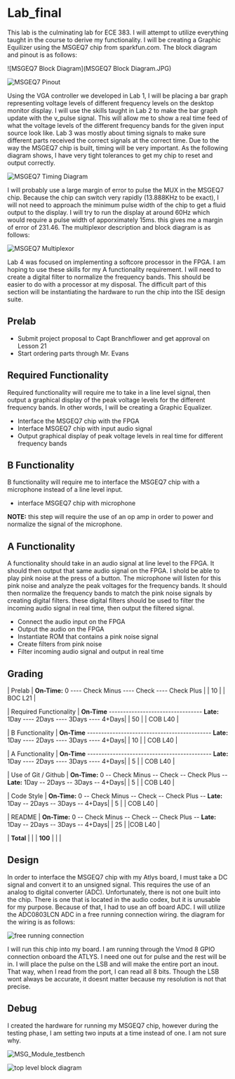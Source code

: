 Lab_final
=========

This lab is the culminating lab for ECE 383. I will attempt to utilize everything taught in the course to derive my functionality. I will be creating a Graphic Equilizer using the MSGEQ7 chip from sparkfun.com. The block diagram and pinout is as follows:

![MSGEQ7 Block Diagram](MSGEQ7 Block Diagram.JPG)

![MSGEQ7 Pinout](MSGEQ7_pinout.JPG)

Using the VGA controller we developed in Lab 1, I will be placing a bar graph representing voltage levels of different frequency levels on the desktop monitor display. I will use the skills taught in Lab 2 to make the bar graph update with the v_pulse signal. This will allow me to show a real time feed of what the voltage levels of the different frequency bands for the given input source look like. Lab 3 was mostly about timing signals to make sure different parts received the correct signals at the correct time. Due to the way the MSGEQ7 chip is built, timing will be very important. As the following diagram shows, I have very tight tolerances to get my chip to reset and output correctly.

![MSGEQ7 Timing Diagram](MSGEQ7_timing_diagram.JPG)

I will probably use a large margin of error to pulse the MUX in the MSGEQ7 chip. Because the chip can switch very rapidly (13.888KHz to be exact), I will not need to approach the minimum pulse width of the chip to get a fluid output to the display. I will try to run the display at around 60Hz which would require a pulse width of apporximately 15ms. this gives me a margin of error of 231.46. The multiplexor description and block diagram is as follows:

![MSGEQ7 Multiplexor](MSGEQ7_Multiplexor.JPG)

Lab 4 was focused on implementing a softcore processor in the FPGA. I am hoping to use these skills for my A functionality requirement. I will need to create a digital filter to normalize the frequency bands. This should be easier to do with a processor at my disposal. The difficult part of this section will be instantiating the hardware to run the chip into the ISE design suite. 

## Prelab

- Submit project proposal to Capt Branchflower and get approval on Lesson 21
- Start ordering parts through Mr. Evans

## Required Functionality

Required functionality will require me to take in a line level signal, then output a graphical display of the peak voltage levels for the different frequency bands. In other words, I will be creating a Graphic Equalizer.

- Interface the MSGEQ7 chip with the FPGA
- Interface MSGEQ7 chip with input audio signal
- Output graphical display of peak voltage levels in real time for different frequency bands


## B Functionality

B functionality will require me to interface the MSGEQ7 chip with a microphone instead of a line level input.

- interface MSGEQ7 chip with microphone

**NOTE:** this step will require the use of an op amp in order to power and normalize the signal of the microphone.

## A Functionality

A functionality should take in an audio signal at line level to the FPGA. It should then output that same audio signal on the FPGA. I shold be able to play pink noise at the press of a button. The microphone will listen for this pink noise and analyze the peak voltages for the frequency bands. It should then normalize the frequency bands to match the pink noise signals by creating digital filters. these digital filters should be used to filter the incoming audio signal in real time, then output the filtered signal. 

- Connect the audio input on the FPGA 
- Output the audio on the FPGA
- Instantiate ROM that contains a pink noise signal
- Create filters from pink noise
- Filter incoming audio signal and output in real time

## Grading


| Prelab | **On-Time:** 0 ---- Check Minus ---- Check ---- Check Plus | | 10 | | BOC L21 |


| Required Functionality | **On-Time** --------------------------------- **Late:** 1Day ---- 2Days ---- 3Days ---- 4+Days| | 50 | | COB L40 |


| B Functionality | **On-Time** -------------------------------------------- **Late:** 1Day ---- 2Days ---- 3Days ---- 4+Days| | 10 | | COB L40 |


| A Functionality | **On-Time** -------------------------------------------- **Late:** 1Day ---- 2Days ---- 3Days ---- 4+Days| | 5 | | COB L40 |


| Use of Git / Github | **On-Time:** 0 -- Check Minus -- Check -- Check Plus -- **Late:** 1Day -- 2Days -- 3Days -- 4+Days| | 5 | | COB L40 |


| Code Style | **On-Time:** 0 -- Check Minus -- Check -- Check Plus -- **Late:** 1Day -- 2Days -- 3Days -- 4+Days| | 5 | | COB L40 |


| README | **On-Time:** 0 -- Check Minus -- Check -- Check Plus -- **Late:** 1Day -- 2Days -- 3Days -- 4+Days| | 25 | |COB L40 |


| **Total** | | | **100** | | |



## Design

In order to interface the MSGEQ7 chip with my Atlys board, I must take a DC signal and convert it to an unsigned signal. This requires the use of an analog to digital converter (ADC). Unfortunately, there is not one built into the chip. There is one that is located in the audio codex, but it is unusable for my purpose. Because of that, I had to use an off board ADC. I will utilize the ADC0803LCN ADC in a free running connection wiring. the diagram for the wiring is as follows:

![free running connection](ADC_free-running_connection_schematic.JPG)

I will run this chip into my board. I am running through the Vmod 8 GPIO connection onboard the ATLYS. I need one out for pulse and the rest will be in. I will place the pulse on the LSB and will make the entire port an inout. That way, when I read from the port, I can read all 8 bits. Though the LSB wont always be accurate, it doesnt matter because my resolution is not that precise.

## Debug

I created the hardware for running my MSGEQ7 chip, however during the testing phase, I am setting two inputs at a time instead of one. I am not sure why.

![MSG_Module_testbench](MSG_module_testbench.JPG)


![top level block diagram](top_level_block.JPG)
